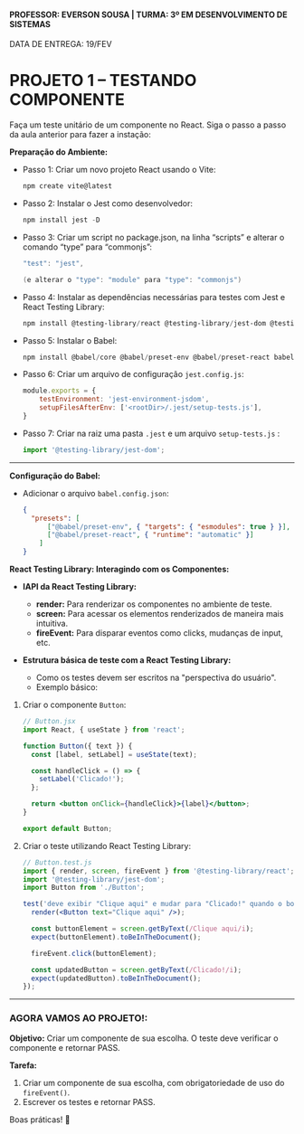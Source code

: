 #### PROFESSOR: EVERSON SOUSA | TURMA: 3º EM DESENVOLVIMENTO DE SISTEMAS

DATA DE ENTREGA: 19/FEV
# PROJETO 1 – TESTANDO COMPONENTE

Faça um teste unitário de um componente no React. Siga o passo a passo da aula anterior para fazer a instação:

**Preparação do Ambiente:**

- Passo 1: Criar um novo projeto React usando o Vite:
    
    ```bash
    npm create vite@latest
    
    ```
    
- Passo 2: Instalar o Jest como desenvolvedor:
    
    ```powershell
    npm install jest -D
    ```
    
- Passo 3: Criar um script no package.json, na linha “scripts” e alterar o comando “type” para “commonjs”:
    
    ```powershell
    "test": "jest",
    
    (e alterar o "type": "module" para "type": "commonjs")
    ```
    
- Passo 4: Instalar as dependências necessárias para testes com Jest e React Testing Library:
    
    ```powershell
    npm install @testing-library/react @testing-library/jest-dom @testing-library/user-event -D
    ```
    
- Passo 5: Instalar o Babel:
    
    ```powershell
    npm install @babel/core @babel/preset-env @babel/preset-react babel-jest identity-obj-proxy jest-environment-jsdom -D
    ```
    
- Passo 6: Criar um arquivo de configuração `jest.config.js`:
    
    ```jsx
    module.exports = {
    	testEnvironment: 'jest-environment-jsdom',
    	setupFilesAfterEnv: ['<rootDir>/.jest/setup-tests.js'],
    }
    
    ```
    
- Passo 7: Criar na raiz uma pasta `.jest` e um arquivo `setup-tests.js` :
    
    ```jsx
    import '@testing-library/jest-dom';
    
    ```
    

---

**Configuração do Babel:**

- Adicionar o arquivo `babel.config.json`:
    
    ```json
    {
      "presets": [
    	  ["@babel/preset-env", { "targets": { "esmodules": true } }], 
    	  ["@babel/preset-react", { "runtime": "automatic" }]
    	]
    }
    
    ```
    

**React Testing Library: Interagindo com os Componentes:**

- **IAPI da React Testing Library:**
    - **render:** Para renderizar os componentes no ambiente de teste.
    - **screen:** Para acessar os elementos renderizados de maneira mais intuitiva.
    - **fireEvent:** Para disparar eventos como clicks, mudanças de input, etc.

- **Estrutura básica de teste com a React Testing Library:**
    - Como os testes devem ser escritos na "perspectiva do usuário".
    - Exemplo básico:

1. Criar o componente `Button`:
    
    ```jsx
    // Button.jsx
    import React, { useState } from 'react';
    
    function Button({ text }) {
      const [label, setLabel] = useState(text);
    
      const handleClick = () => {
        setLabel('Clicado!');
      };
    
      return <button onClick={handleClick}>{label}</button>;
    }
    
    export default Button;
    
    ```
    
2. Criar o teste utilizando React Testing Library:
    
    ```jsx
    // Button.test.js
    import { render, screen, fireEvent } from '@testing-library/react';
    import '@testing-library/jest-dom';
    import Button from './Button';
    
    test('deve exibir "Clique aqui" e mudar para "Clicado!" quando o botão for clicado', () => {
      render(<Button text="Clique aqui" />);
    
      const buttonElement = screen.getByText(/Clique aqui/i);
      expect(buttonElement).toBeInTheDocument();
    
      fireEvent.click(buttonElement);
    
      const updatedButton = screen.getByText(/Clicado!/i);
      expect(updatedButton).toBeInTheDocument();
    });
    ```

---

### **AGORA VAMOS AO PROJETO!:**

**Objetivo:** Criar um componente de sua escolha. O teste deve verificar o componente e retornar PASS.

**Tarefa:**

1. Criar um componente de sua escolha, com obrigatoriedade de uso do `fireEvent()`.
2. Escrever os testes e retornar PASS.

Boas práticas! :call_me_hand: